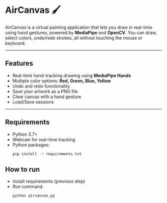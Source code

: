   # AirCanvas 🖌️

AirCanvas is a virtual painting application that lets you draw in real-time using hand gestures, powered by **MediaPipe** and **OpenCV**. You can draw, select colors, undo/redo strokes, all without touching the mouse or keyboard.

---

## Features

- Real-time hand-tracking drawing using **MediaPipe Hands**
- Multiple color options: **Red, Green, Blue, Yellow**
- Undo and redo functionality
- Save your artwork as a PNG file
- Clear canvas with a hand gesture
- Load/Save sessions

---

## Requirements

- Python 3.7+
- Webcam for real-time tracking
- Python packages:
  ```bash
  pip install -r requirements.txt

## How to run
- Install requirements (previous step)
- Run command:
  ```bash
  python aircanvas.py
